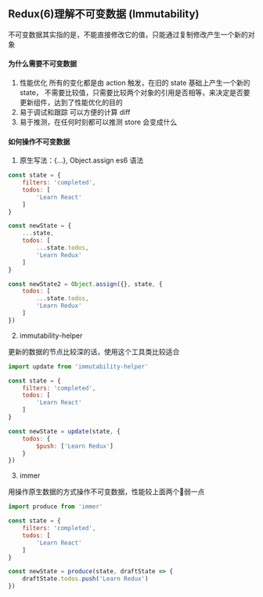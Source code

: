 ## Redux(6)理解不可变数据 (Immutability)

不可变数据其实指的是，不能直接修改它的值，只能通过复制修改产生一个新的对象

####  为什么需要不可变数据

1. 性能优化 所有的变化都是由 action 触发，在旧的 state 基础上产生一个新的 state， 不需要比较值，只需要比较两个对象的引用是否相等，来决定是否要更新组件，达到了性能优化的目的
2. 易于调试和跟踪 可以方便的计算 diff
3. 易于推测，在任何时刻都可以推测 store 会变成什么

#### 如何操作不可变数据

1. 原生写法：{...}, Object.assign  es6 语法

```js
const state = {
    filters: 'completed',
    todos: [
        'Learn React'
    ]
}

const newState = {
    ...state,
    todos: [
        ...state.todos,
        'Learn Redux'
    ]
}

const newState2 = Object.assign({}, state, {
    todos: [
        ...state.todos,
        'Learn Redux'
    ]
})
```

2. immutability-helper

更新的数据的节点比较深的话，使用这个工具类比较适合

```js
import update from 'immutability-helper'

const state = {
    filters: 'completed',
    todos: [
        'Learn React'
    ]
}

const newState = update(state, {
    todos: {
        $push: ['Learn Redux']
    }
})
```

3. immer

用操作原生数据的方式操作不可变数据，性能较上面两个弱一点

```js
import produce from 'immer'

const state = {
    filters: 'completed',
    todos: [
        'Learn React'
    ]
}

const newState = produce(state, draftState => {
    draftState.todos.push('Learn Redux')
})

```

